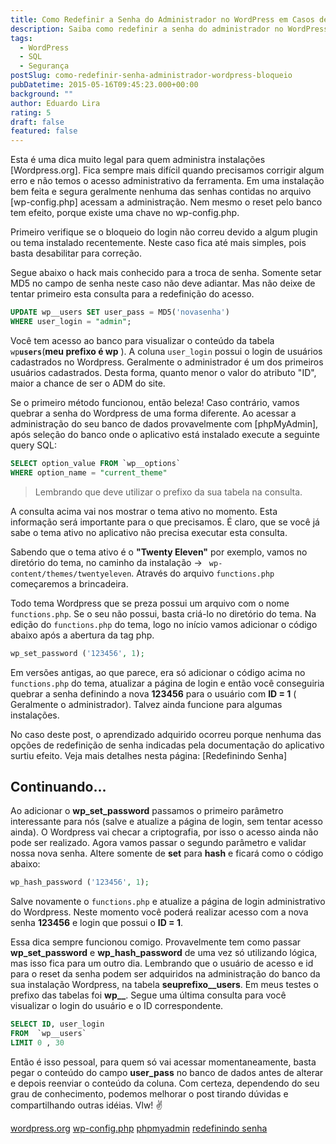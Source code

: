 ```yaml
---
title: Como Redefinir a Senha do Administrador no WordPress em Casos de Bloqueio
description: Saiba como redefinir a senha do administrador no WordPress quando o acesso ao painel está bloqueado, usando consultas SQL ou manipulando o arquivo functions.php do tema ativo.
tags:
  - WordPress
  - SQL
  - Segurança
postSlug: como-redefinir-senha-administrador-wordpress-bloqueio
pubDatetime: 2015-05-16T09:45:23.000+00:00
background: ""
author: Eduardo Lira
rating: 5
draft: false
featured: false
---
```


Esta é uma dica muito legal para quem administra instalações [Wordpress.org].
Fica sempre mais difícil quando precisamos corrigir algum erro e não temos o acesso administrativo da ferramenta.
Em uma instalação bem feita e segura geralmente nenhuma das senhas contidas no arquivo [wp-config.php] acessam a administração.
Nem mesmo o reset pelo banco tem efeito, porque existe uma chave no wp-config.php.

Primeiro verifique se o bloqueio do login não correu devido a algum plugin ou tema instalado recentemente.
Neste caso fica até mais simples, pois basta desabilitar para correção.

Segue abaixo o hack mais conhecido para a troca de senha.
Somente setar MD5 no campo de senha neste caso não deve adiantar. Mas não deixe de tentar primeiro esta consulta para a redefinição do acesso.

```sql
UPDATE wp__users SET user_pass = MD5('novasenha')
WHERE user_login = "admin";
```

Você tem acesso ao banco para visualizar o conteúdo da tabela <code>wp**users**</code>(**meu prefixo é wp** ).
A coluna <code>user_login</code> possui o login de usuários cadastrados no Wordpress. Geralmente o administrador é um dos primeiros usuários cadastrados. Desta forma, quanto menor o valor do atributo "ID", maior a chance de ser o ADM do site.

Se o primeiro método funcionou, então beleza! Caso contrário, vamos quebrar a senha do Wordpress de uma forma diferente.
Ao acessar a administração do seu banco de dados provavelmente com [phpMyAdmin], após seleção do banco onde o aplicativo está instalado execute a seguinte query SQL:

```sql
SELECT option_value FROM `wp__options`
WHERE option_name = "current_theme"
```

> Lembrando que deve utilizar o prefixo da sua tabela na consulta.

A consulta acima vai nos mostrar o tema ativo no momento. Esta informação será importante para o que precisamos.
É claro, que se você já sabe o tema ativo no aplicativo não precisa executar esta consulta.

Sabendo que o tema ativo é o **"Twenty Eleven"** por exemplo, vamos no diretório do tema, no caminho da instalação -> <code> wp-content/themes/twentyeleven</code>.
Através do arquivo <code>functions.php</code> começaremos a brincadeira.

Todo tema Wordpress que se preza possui um arquivo com o nome <code>functions.php</code>. Se o seu não possui, basta criá-lo no diretório do tema.
Na edição do <code>functions.php</code> do tema, logo no início vamos adicionar o código abaixo após a abertura da tag php.

```php
wp_set_password ('123456', 1);
```

Em versões antigas, ao que parece, era só adicionar o código acima no <code>functions.php</code> do tema, atualizar a página de login e então você conseguiria quebrar a senha definindo a nova **123456** para o usuário com **ID = 1** ( Geralmente o administrador). Talvez ainda funcione para algumas instalações.

No caso deste post, o aprendizado adquirido ocorreu porque nenhuma das opções de redefinição de senha indicadas pela documentação do aplicativo surtiu efeito.
Veja mais detalhes nesta página: [Redefinindo Senha]

## Continuando...

Ao adicionar o **wp_set_password** passamos o primeiro parâmetro interessante para nós (salve e atualize a página de login, sem tentar acesso ainda).
O Wordpress vai checar a criptografia, por isso o acesso ainda não pode ser realizado.
Agora vamos passar o segundo parâmetro e validar nossa nova senha. Altere somente de **set** para **hash** e ficará como o código abaixo:

```php
wp_hash_password ('123456', 1);
```

Salve novamente o <code>functions.php</code> e atualize a página de login administrativo do Wordpress.
Neste momento você poderá realizar acesso com a nova senha **123456** e login que possui o **ID = 1**.

Essa dica sempre funcionou comigo.
Provavelmente tem como passar **wp_set_password** e **wp_hash_password** de uma vez só utilizando lógica, mas isso fica para um outro dia.
Lembrando que o usuário de acesso e id para o reset da senha podem ser adquiridos na administração do banco da sua instalação Wordpress, na tabela **seuprefixo\_\_users**.
Em meus testes o prefixo das tabelas foi **wp\_\_**. Segue uma última consulta para você visualizar o login do usuário e o ID correspondente.

```sql
SELECT ID, user_login
FROM  `wp__users`
LIMIT 0 , 30
```

Então é isso pessoal, para quem só vai acessar momentaneamente, basta pegar o conteúdo do campo **user_pass** no banco de dados antes de alterar e depois reenviar o conteúdo da coluna.
Com certeza, dependendo do seu grau de conhecimento, podemos melhorar o post tirando dúvidas e compartilhando outras idéias.
Vlw! :v:

[wordpress.org](https://wordpress.org/)
[wp-config.php](https://codex.wordpress.org/pt-br:Editando_wp-config.php)
[phpmyadmin](http://www.phpmyadmin.net/home_page/index.php)
[redefinindo senha](https://codex.wordpress.org/pt-br:Redefinindo_Senha)
